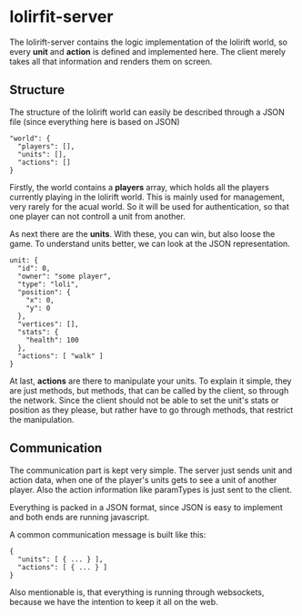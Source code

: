 # lolirfit-server

The lolirift-server contains the logic implementation of the lolirift world, so every __unit__ and __action__ is defined and implemented here. The client merely takes all that information and renders them on screen.

## Structure

The structure of the lolirift world can easily be described through a JSON file (since everything here is based on JSON)

```
"world": {
  "players": [],
  "units": [],
  "actions": []
}
```

Firstly, the world contains a __players__ array, which holds all the players currently playing in the lolirift world. This is mainly used for management, very rarely for the acual world. So it will be used for authentication, so that one player can not controll a unit from another.

As next there are the __units__. With these, you can win, but also loose the game. To understand units better, we can look at the JSON representation.

```
unit: {
  "id": 0,
  "owner": "some player",
  "type": "loli",
  "position": {
    "x": 0,
    "y": 0
  },
  "vertices": [],
  "stats": {
    "health": 100
  },
  "actions": [ "walk" ]
}
```

At last, __actions__ are there to manipulate your units. To explain it simple, they are just methods, but methods, that can be called by the client, so through the network. Since the client should not be able to set the unit's stats or position as they please, but rather have to go through methods, that restrict the manipulation.

## Communication

The communication part is kept very simple. The server just sends unit and action data, when one of the player's units gets to see a unit of another player. Also the action information like paramTypes is just sent to the client.

Everything is packed in a JSON format, since JSON is easy to implement and both ends are running javascript.

A common communication message is built like this:

```
{
  "units": [ { ... } ],
  "actions": [ { ... } ]
}
```

Also mentionable is, that everything is running through websockets, because we have the intention to keep it all on the web.
